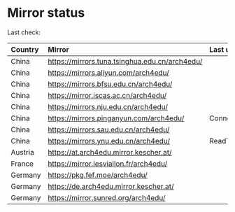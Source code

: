 <script src="./time.js"></script>
# Mirror status
Last check: <script type="text/javascript">localize(1678734958.0939672);</script>

|Country|Mirror|Last update|
|:------|:-----|:----------|
|China|https://mirrors.tuna.tsinghua.edu.cn/arch4edu/|<script type="text/javascript">localize(1678689344);</script>|
|China|https://mirrors.aliyun.com/arch4edu/|<script type="text/javascript">localize(1678645896);</script>|
|China|https://mirrors.bfsu.edu.cn/arch4edu/|<script type="text/javascript">localize(1678689344);</script>|
|China|https://mirror.iscas.ac.cn/arch4edu/|<script type="text/javascript">localize(1678689344);</script>|
|China|https://mirrors.nju.edu.cn/arch4edu/|<script type="text/javascript">localize(1678689344);</script>|
|China|https://mirrors.pinganyun.com/arch4edu/|ConnectionError|
|China|https://mirrors.sau.edu.cn/arch4edu/|<script type="text/javascript">localize(1673850842);</script>|
|China|https://mirrors.ynu.edu.cn/arch4edu/|ReadTimeout|
|Austria|https://at.arch4edu.mirror.kescher.at/|<script type="text/javascript">localize(1678689344);</script>|
|France|https://mirror.lesviallon.fr/arch4edu/|<script type="text/javascript">localize(1678689344);</script>|
|Germany|https://pkg.fef.moe/arch4edu/|<script type="text/javascript">localize(1678689344);</script>|
|Germany|https://de.arch4edu.mirror.kescher.at/|<script type="text/javascript">localize(1678689344);</script>|
|Germany|https://mirror.sunred.org/arch4edu/|<script type="text/javascript">localize(1678689344);</script>|

<script src="./tablefilter/tablefilter.js"></script>
<script src="./table.js"></script>